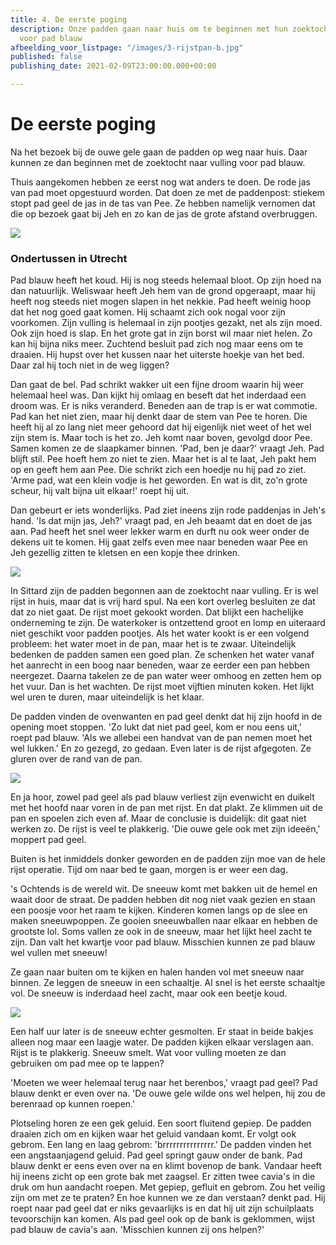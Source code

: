 ```yaml
---
title: 4. De eerste poging
description: Onze padden gaan naar huis om te beginnen met hun zoektocht naar vulling
  voor pad blauw
afbeelding_voor_listpage: "/images/3-rijstpan-b.jpg"
published: false
publishing_date: 2021-02-09T23:00:00.000+00:00

---
```

# De eerste poging

Na het bezoek bij de ouwe gele gaan de padden op weg naar huis. Daar kunnen ze dan beginnen met de zoektocht naar vulling voor pad blauw.

Thuis aangekomen hebben ze eerst nog wat anders te doen. De rode jas van pad moet opgestuurd worden. Dat doen ze met de paddenpost: stiekem stopt pad geel de jas in de tas van Pee. Ze hebben namelijk vernomen dat die op bezoek gaat bij Jeh en zo kan de jas de grote afstand overbruggen.

![](/images/1-pad-in-tas.jpg)

### Ondertussen in Utrecht

Pad blauw heeft het koud. Hij is nog steeds helemaal bloot. Op zijn hoed na dan natuurlijk. Weliswaar heeft Jeh hem van de grond opgeraapt, maar hij heeft nog steeds niet mogen slapen in het nekkie. Pad heeft weinig hoop dat het nog goed gaat komen. Hij schaamt zich ook nogal voor zijn voorkomen. Zijn vulling is helemaal in zijn pootjes gezakt, net als zijn moed. Ook zijn hoed is slap. En het grote gat in zijn borst wil maar niet helen. Zo kan hij bijna niks meer. Zuchtend besluit pad zich nog maar eens om te draaien. Hij hupst over het kussen naar het uiterste hoekje van het bed. Daar zal hij toch niet in de weg liggen?

Dan gaat de bel. Pad schrikt wakker uit een fijne droom waarin hij weer helemaal heel was. Dan kijkt hij omlaag en beseft dat het inderdaad een droom was. Er is niks veranderd. Beneden aan de trap is er wat commotie. Pad kan het niet zien, maar hij denkt daar de stem van Pee te horen. Die heeft hij al zo lang niet meer gehoord dat hij eigenlijk niet weet of het wel zijn stem is. Maar toch is het zo. Jeh komt naar boven, gevolgd door Pee. Samen komen ze de slaapkamer binnen. 'Pad, ben je daar?' vraagt Jeh. Pad blijft stil. Pee hoeft hem zo niet te zien. Maar het is al te laat, Jeh pakt hem op en geeft hem aan Pee. Die schrikt zich een hoedje nu hij pad zo ziet. 'Arme pad, wat een klein vodje is het geworden. En wat is dit, zo'n grote scheur, hij valt bijna uit elkaar!' roept hij uit.

Dan gebeurt er iets wonderlijks. Pad ziet ineens zijn rode paddenjas in Jeh's hand. 'Is dat mijn jas, Jeh?' vraagt pad, en Jeh beaamt dat en doet de jas aan. Pad heeft het snel weer lekker warm en durft nu ook weer onder de dekens uit te komen. Hij gaat zelfs even mee naar beneden waar Pee en Jeh gezellig zitten te kletsen en een kopje thee drinken.

![](/images/2-pad-met-jas.jpg)

In Sittard zijn de padden begonnen aan de zoektocht naar vulling. Er is wel rijst in huis, maar dat is vrij hard spul. Na een kort overleg besluiten ze dat dat zo niet gaat. De rijst moet gekookt worden. Dat blijkt een hachelijke onderneming te zijn. De waterkoker is ontzettend groot en lomp en uiteraard niet geschikt voor padden pootjes. Als het water kookt is er een volgend probleem: het water moet in de pan, maar het is te zwaar. Uiteindelijk bedenken de padden samen een goed plan. Ze schenken het water vanaf het aanrecht in een boog naar beneden, waar ze eerder een pan hebben neergezet. Daarna takelen ze de pan water weer omhoog en zetten hem op het vuur. Dan is het wachten. De rijst moet vijftien minuten koken. Het lijkt wel uren te duren, maar uiteindelijk is het klaar.

De padden vinden de ovenwanten en pad geel denkt dat hij zijn hoofd in de opening moet stoppen. 'Zo lukt dat niet pad geel, kom er nou eens uit,' roept pad blauw. 'Als we allebei een handvat van de pan nemen moet het wel lukken.' En zo gezegd, zo gedaan. Even later is de rijst afgegoten. Ze gluren over de rand van de pan.

![](/images/3-rijstpan-b.jpg)

En ja hoor, zowel pad geel als pad blauw verliest zijn evenwicht en duikelt met het hoofd naar voren in de pan met rijst. En dat plakt. Ze klimmen uit de pan en spoelen zich even af. Maar de conclusie is duidelijk: dit gaat niet werken zo. De rijst is veel te plakkerig. 'Die ouwe gele ook met zijn ideeën,' moppert pad geel.

Buiten is het inmiddels donker geworden en de padden zijn moe van de hele rijst operatie. Tijd om naar bed te gaan, morgen is er weer een dag.

's Ochtends is de wereld wit. De sneeuw komt met bakken uit de hemel en waait door de straat. De padden hebben dit nog niet vaak gezien en staan een poosje voor het raam te kijken. Kinderen komen langs op de slee en maken sneeuwpoppen. Ze gooien sneeuwballen naar elkaar en hebben de grootste lol. Soms vallen ze ook in de sneeuw, maar het lijkt heel zacht te zijn. Dan valt het kwartje voor pad blauw. Misschien kunnen ze pad blauw wel vullen met sneeuw!

Ze gaan naar buiten om te kijken en halen handen vol met sneeuw naar binnen. Ze leggen de sneeuw in een schaaltje. Al snel is het eerste schaaltje vol. De sneeuw is inderdaad heel zacht, maar ook een beetje koud.

![](/images/4-pad-en-pad-in-de-sneeuw-a.jpg)

Een half uur later is de sneeuw echter gesmolten. Er staat in beide bakjes alleen nog maar een laagje water. De padden kijken elkaar verslagen aan. Rijst is te plakkerig. Sneeuw smelt. Wat voor vulling moeten ze dan gebruiken om pad mee op te lappen?

'Moeten we weer helemaal terug naar het berenbos,' vraagt pad geel? Pad blauw denkt er even over na. 'De ouwe gele wilde ons wel helpen, hij zou de berenraad op kunnen roepen.'

Plotseling horen ze een gek geluid. Een soort fluitend gepiep. De padden draaien zich om en kijken waar het geluid vandaan komt. Er volgt ook gebrom. Een lang en laag gebrom: 'brrrrrrrrrrrrrrr.' De padden vinden het een angstaanjagend geluid. Pad geel springt gauw onder de bank. Pad blauw denkt er eens even over na en klimt bovenop de bank. Vandaar heeft hij ineens zicht op een grote bak met zaagsel. Er zitten twee cavia's in die druk om hun aandacht roepen. Met gepiep, gefluit en gebrom. Zou het veilig zijn om met ze te praten? En hoe kunnen we ze dan verstaan? denkt pad. Hij roept naar pad geel dat er niks gevaarlijks is en dat hij uit zijn schuilplaats tevoorschijn kan komen. Als pad geel ook op de bank is geklommen, wijst pad blauw de cavia's aan. 'Misschien kunnen zij ons helpen?'